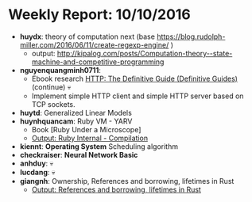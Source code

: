 # Weekly Report: 10/10/2016
- **huydx**: theory of computation next (base https://blog.rudolph-miller.com/2016/06/11/create-regexp-engine/ )
  - output: http://kipalog.com/posts/Computation-theory--state-machine-and-competitive-programming
- **nguyenquangminh0711**:
  - Ebook research [HTTP: The Definitive Guide (Definitive Guides)](https://www.amazon.com/HTTP-Definitive-Guide-Guides/dp/1565925092/ref=sr_1_1?ie=UTF8&qid=1474426868&sr=8-1&keywords=http+the+definitive+guide) (continue) 💀
  - Implement simple HTTP client and simple HTTP server based on TCP sockets.
- **huytd**: Generalized Linear Models
- **huynhquancam**: Ruby VM - YARV
  - Book [Ruby Under a Microscope]
  - [Output: Ruby Internal - Compilation](http://kipalog.com/posts/Ruby-Internal---Code-Ruby-cua-ban-duoc-thuc-thi-nhu-the-nao---Compilation--Phan-3)
- **kiennt**: **Operating System** Scheduling algorithm
- **checkraiser**: **Neural Network Basic**
- **anhduy**: 💀
- **lucdang**: 💀
- **giangnh**: Ownership, References and borrowing, lifetimes in Rust
  - [Output: References and borrowing, lifetimes in Rust](http://kipalog.com/posts/References-and-borrowing--lifetimes-in-Rust)
